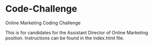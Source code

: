 # Code-Challenge
Online Marketing Coding Challenge

This is for candidates for the Assistant Director of Online Marketing position. Instructions can be found in the index.html file. 

